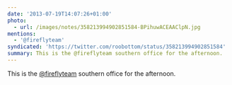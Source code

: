 ```yaml
---
date: '2013-07-19T14:07:26+01:00'
photo:
  - url: /images/notes/358213994902851584-BPihuwACEAAClpN.jpg
mentions:
  - '@fireflyteam'
syndicated: 'https://twitter.com/roobottom/status/358213994902851584'
summary: This is the @fireflyteam southern office for the afternoon.
---
```

This is the [@fireflyteam](https://twitter.com/@fireflyteam) southern office for the afternoon. 
